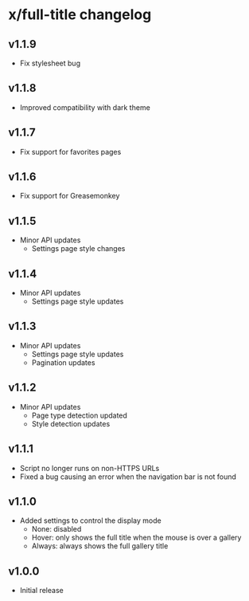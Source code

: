 # x/full-title changelog

## v1.1.9
* Fix stylesheet bug

## v1.1.8
* Improved compatibility with dark theme

## v1.1.7
* Fix support for favorites pages

## v1.1.6
* Fix support for Greasemonkey

## v1.1.5
* Minor API updates
  * Settings page style changes

## v1.1.4
* Minor API updates
  * Settings page style updates

## v1.1.3
* Minor API updates
  * Settings page style updates
  * Pagination updates

## v1.1.2
* Minor API updates
  * Page type detection updated
  * Style detection updates

## v1.1.1
* Script no longer runs on non-HTTPS URLs
* Fixed a bug causing an error when the navigation bar is not found

## v1.1.0
* Added settings to control the display mode
  * None: disabled
  * Hover: only shows the full title when the mouse is over a gallery
  * Always: always shows the full gallery title

## v1.0.0
* Initial release
